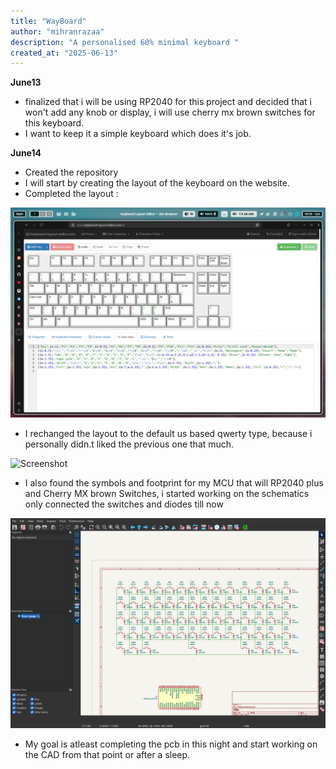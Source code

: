 ```yaml
---
title: "WayBoard"
author: "mihranrazaa"
description: "A personalised 60% minimal keyboard "
created_at: "2025-06-13"
---
```


**June13**

- finalized that i will be using RP2040 for this project and decided that i won't add any knob or display, i will use cherry mx brown switches for this keyboard.
- I want to keep it a simple keyboard which does it's job.

**June14**

- Created the repository
- I will start by creating the layout of the keyboard on the website.
- Completed the layout :

![Screenshot](Assets/layout.png)

- I rechanged the layout to the default us based qwerty type, because i personally didn.t liked the previous one that much.

![Screenshot](newla/layout.png)

- I also found the symbols and footprint for my MCU that will RP2040 plus and Cherry MX brown Switches, i started working on the schematics only connected the switches and diodes till now 

![Screenshot](Assets/raw_schematic.png)

- My goal is atleast completing the pcb in this night and start working on the CAD from that point or after a sleep.


